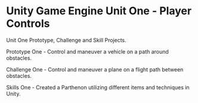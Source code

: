 # Unity Game Engine Unit One - Player Controls

Unit One Prototype, Challenge and Skill Projects.

Prototype One - Control and maneuver a vehicle on a path around obstacles.

Challenge One - Control and maneuver a plane on a flight path between obstacles.

Skills One - Created a Parthenon utilizing different items and techniques in Unity.